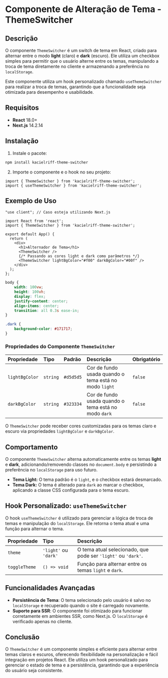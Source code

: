 # Componente de Alteração de Tema - ThemeSwitcher

## Descrição

O componente `ThemeSwitcher` é um switch de tema em React, criado para alternar entre o modo **light** (claro) e **dark** (escuro). Ele utiliza um checkbox simples para permitir que o usuário alterne entre os temas, manipulando a troca de tema diretamente no cliente e armazenando a preferência no `localStorage`.  

Este componente utiliza um hook personalizado chamado `useThemeSwitcher` para realizar a troca de temas, garantindo que a funcionalidade seja otimizada para desempenho e usabilidade.

## Requisitos

- **React** 18.0+  
- **Next.js** 14.2.14  

## Instalação

1. Instale o pacote:

```bash
npm install kacielriff-theme-switcher
```

2. Importe o componente e o hook no seu projeto:

```tsx
import { ThemeSwitcher } from 'kacielriff-theme-switcher';
import { useThemeSwitcher } from 'kacielriff-theme-switcher';
```

## Exemplo de Uso

```tsx
"use client"; // Caso esteja utilizando Next.js

import React from 'react';
import { ThemeSwitcher } from 'kacielriff-theme-switcher';

export default App() {
  return (
    <div>
      <h1>Alternador de Tema</h1>
      <ThemeSwitcher />
      {/* Passando as cores light e dark como parâmetros */}
      <ThemeSwitcher lightBgColor="#f00" darkBgColor="#00f" />
    </div>
  );
};
```

```css
body {
    width: 100vw;
    height: 100vh;
    display: flex;
    justify-content: center;
    align-items: center;
    transition: all 0.3s ease-in;
}

.dark {
    background-color: #171717;
}
```

### Propriedades do Componente `ThemeSwitcher`

| Propriedade     | Tipo     | Padrão      | Descrição                                             | Obrigatório |
| :-------------- | :------- | :---------- | :--------------------------------------------------- | :---------- |
| `lightBgColor`  | `string` | `#d5d5d5`   | Cor de fundo usada quando o tema está no modo `light` | `false` |
| `darkBgColor`   | `string` | `#323334`   | Cor de fundo usada quando o tema está no modo `dark`  | `false` |

O `ThemeSwitcher` pode receber cores customizadas para os temas claro e escuro via propriedades `lightBgColor` e `darkBgColor`.

## Comportamento  

O componente `ThemeSwitcher` alterna automaticamente entre os temas **light** e **dark**, adicionando/removendo classes no `document.body` e persistindo a preferência no `localStorage` para uso futuro.

- **Tema Light:** O tema padrão é o `light`, e o checkbox estará desmarcado.  
- **Tema Dark:** O tema é alterado para `dark` ao marcar o checkbox, aplicando a classe CSS configurada para o tema escuro.  

## Hook Personalizado: `useThemeSwitcher`

O hook `useThemeSwitcher` é utilizado para gerenciar a lógica de troca de temas e manipulação do `localStorage`. Ele retorna o tema atual e uma função para alternar o tema.

| Propriedade | Tipo | Descrição |
| :----------- | :---- | :--------- |
| `theme`  | `'light'` ou `'dark'` | O tema atual selecionado, que pode ser `'light'` ou `'dark'`. |
| `toggleTheme` | `() => void` | Função para alternar entre os temas `light` e `dark`. |

## Funcionalidades Avançadas

- **Persistência de Tema**: O tema selecionado pelo usuário é salvo no `localStorage` e recuperado quando o site é carregado novamente.  
- **Suporte para SSR**: O componente foi otimizado para funcionar corretamente em ambientes SSR, como Next.js. O `localStorage` é verificado apenas no cliente.  

## Conclusão

O `ThemeSwitcher` é um componente simples e eficiente para alternar entre temas claros e escuros, oferecendo flexibilidade na personalização e fácil integração em projetos React. Ele utiliza um hook personalizado para gerenciar o estado de tema e a persistência, garantindo que a experiência do usuário seja consistente.
